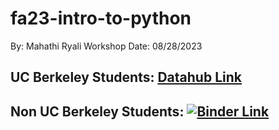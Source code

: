 # fa23-intro-to-python
By: Mahathi Ryali
Workshop Date: 08/28/2023

## UC Berkeley Students: [Datahub Link](http://datahub.berkeley.edu/hub/user-redirect/git-sync?repo=https://github.com/ucbdatadiscovery/fa23-workshops&branch=main&subpath=intro-to-python.ipynb)

## Non UC Berkeley Students: [![Binder Link](https://mybinder.org/badge_logo.svg)](https://mybinder.org/v2/gh/ucbdatadiscovery/fa23-workshops/main)
